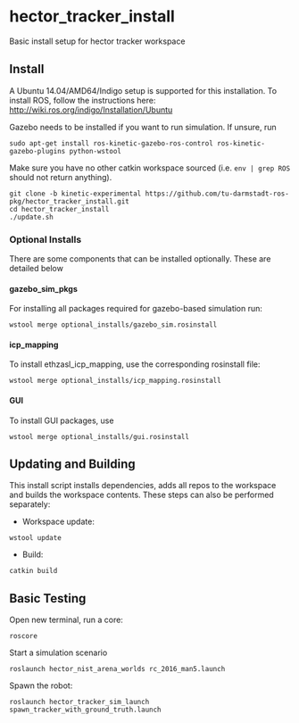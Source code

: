 # hector_tracker_install
Basic install setup for hector tracker workspace

## Install
A Ubuntu 14.04/AMD64/Indigo setup is supported for this installation. To install ROS, follow the instructions here:
http://wiki.ros.org/indigo/Installation/Ubuntu

Gazebo needs to be  installed if you want to run simulation. If unsure, run
```
sudo apt-get install ros-kinetic-gazebo-ros-control ros-kinetic-gazebo-plugins python-wstool 
```
Make sure you have no other catkin workspace sourced (i.e. `env | grep ROS` should not return anything).
```
git clone -b kinetic-experimental https://github.com/tu-darmstadt-ros-pkg/hector_tracker_install.git
cd hector_tracker_install
./update.sh
```

### Optional Installs

There are some components that can be installed optionally. These are detailed below

#### gazebo_sim_pkgs

For installing all packages required for gazebo-based simulation run:
```
wstool merge optional_installs/gazebo_sim.rosinstall
```


#### icp_mapping

To install ethzasl_icp_mapping, use the corresponding rosinstall file:
```
wstool merge optional_installs/icp_mapping.rosinstall
```

#### GUI

To install GUI packages, use
```
wstool merge optional_installs/gui.rosinstall
```

## Updating and Building

This install script installs dependencies, adds all repos to the workspace and builds the workspace contents. These steps can also be performed separately:
* Workspace update:
```
wstool update
```
* Build:
```
catkin build
```

## Basic Testing

Open new terminal, run a core:
```
roscore
```
Start a simulation scenario
```
roslaunch hector_nist_arena_worlds rc_2016_man5.launch
```
Spawn the robot:
```
roslaunch hector_tracker_sim_launch spawn_tracker_with_ground_truth.launch 
```
